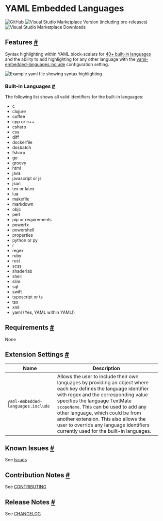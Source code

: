 # YAML Embedded Languages

![GitHub](https://img.shields.io/github/license/harrydowning/yaml-embedded-languages?color=forest) ![Visual Studio Marketplace Version (including pre-releases)](https://img.shields.io/visual-studio-marketplace/v/harrydowning.yaml-embedded-languages?color=red) ![Visual Studio Marketplace Downloads](https://img.shields.io/visual-studio-marketplace/d/harrydowning.yaml-embedded-languages?color=rebeccapurple)

## Features [#](#features- 'Features')

Syntax highlighting within YAML block-scalars for [40+ built-in languages](#built-in-languages- 'Built-In Languages') and the ability to add highlighting for any other language with the [yaml-embedded-languages.include](#extension-settings- 'Extension Settings') configuration setting.

![Example yaml file showing syntax highlighting](https://raw.githubusercontent.com/harrydowning/yaml-embedded-languages/master/images/example.png)

### Built-In Languages [#](#built-in-languages- 'Built-In Languages')
The following list shows all valid identifiers for the built-in languages:
- c
- clojure
- coffee
- cpp or c++
- csharp
- css
- diff
- dockerfile
- dosbatch
- fsharp
- go
- groovy
- html
- java
- javascript or js
- json
- tex or latex
- lua
- makefile
- markdown
- objc
- perl
- pip or requirements
- powerfx
- powershell
- properties
- python or py
- r
- regex
- ruby
- rust
- scss
- shaderlab
- shell
- slim
- sql
- swift
- typescript or ts
- tsx
- xml
- yaml (Yes, YAML within YAML!)

## Requirements [#](#requirements- 'Requirements')

None

## Extension Settings [#](#extension-settings- 'Extension Settings')

| Name | Description |
| ---- | ----------- |
| `yaml-embedded-languages.include` | Allows the user to include their own languages by providing an object where each key defines the language identifier with regex and the corresponding value specifies the language TextMate `scopeName`. This can be used to add any other language, which could be from another extension. This also allows the user to override any language identifiers currently used for the built-in languages. |

## Known Issues [#](#known-issues- 'Known Issues')

See [Issues](https://github.com/harrydowning/yaml-embedded-languages/issues)


## Contribution Notes [#](#contribution-notes- 'Contribution Notes')

See [CONTRIBUTING](CONTRIBUTING.md)

## Release Notes [#](#release-notes- 'Release Notes')

See [CHANGELOG](CHANGELOG.md)
